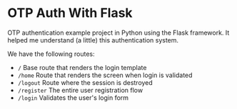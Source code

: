 # OTP Auth With Flask

OTP authentication example project in Python using the Flask framework. It helped me understand (a little) this authentication system.

We have the following routes:

* `/` Base route that renders the login template
* `/home` Route that renders the screen when login is validated
* `/logout` Route where the session is destroyed
* `/register` The entire user registration flow
* `/login` Validates the user's login form
